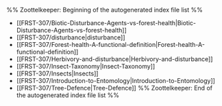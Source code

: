 %% Zoottelkeeper: Beginning of the autogenerated index file list  %%
-  [[FRST-307/Biotic-Disturbance-Agents-vs-forest-health|Biotic-Disturbance-Agents-vs-forest-health]]
-  [[FRST-307/disturbance|disturbance]]
-  [[FRST-307/Forest-health-A-functional-definition|Forest-health-A-functional-definition]]
-  [[FRST-307/Herbivory-and-disturbance|Herbivory-and-disturbance]]
-  [[FRST-307/Insect-Taxonomy|Insect-Taxonomy]]
-  [[FRST-307/Insects|Insects]]
-  [[FRST-307/Introduction-to-Entomology|Introduction-to-Entomology]]
-  [[FRST-307/Tree-Defence|Tree-Defence]]
%% Zoottelkeeper: End of the autogenerated index file list  %%

